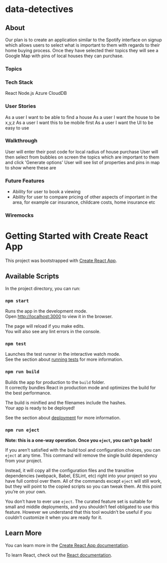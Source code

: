 # data-detectives

## About

Our plan is to create an application similar to the Spotify interface on signup which allows users to select what is important to them with regards to their home buying process. Once they have selected their topics they will see a Google Map with pins of local houses they can purchase.

### Topics

### Tech Stack

React
Node.js
Azure CloudDB

### User Stories

As a user I want to be able to find a house
As a user I want the house to be x,y,z
As a user I want this to be mobile first
As a user I want the UI to be easy to use

### Walkthrough

User will enter their post code for local radius of house purchase
User will then select from bubbles on screen the topics which are important to them and click 'Generate options'
User will see list of properties and pins in map to show where these are

### Future Features

- Ability for user to book a viewing
- Ability for user to compare pricing of other aspects of important in the area, for example car insurance, childcare costs, home insurance etc

### Wiremocks

# Getting Started with Create React App

This project was bootstrapped with [Create React App](https://github.com/facebook/create-react-app).

## Available Scripts

In the project directory, you can run:

### `npm start`

Runs the app in the development mode.\
Open [http://localhost:3000](http://localhost:3000) to view it in the browser.

The page will reload if you make edits.\
You will also see any lint errors in the console.

### `npm test`

Launches the test runner in the interactive watch mode.\
See the section about [running tests](https://facebook.github.io/create-react-app/docs/running-tests) for more information.

### `npm run build`

Builds the app for production to the `build` folder.\
It correctly bundles React in production mode and optimizes the build for the best performance.

The build is minified and the filenames include the hashes.\
Your app is ready to be deployed!

See the section about [deployment](https://facebook.github.io/create-react-app/docs/deployment) for more information.

### `npm run eject`

**Note: this is a one-way operation. Once you `eject`, you can’t go back!**

If you aren’t satisfied with the build tool and configuration choices, you can `eject` at any time. This command will remove the single build dependency from your project.

Instead, it will copy all the configuration files and the transitive dependencies (webpack, Babel, ESLint, etc) right into your project so you have full control over them. All of the commands except `eject` will still work, but they will point to the copied scripts so you can tweak them. At this point you’re on your own.

You don’t have to ever use `eject`. The curated feature set is suitable for small and middle deployments, and you shouldn’t feel obligated to use this feature. However we understand that this tool wouldn’t be useful if you couldn’t customize it when you are ready for it.

## Learn More

You can learn more in the [Create React App documentation](https://facebook.github.io/create-react-app/docs/getting-started).

To learn React, check out the [React documentation](https://reactjs.org/).
